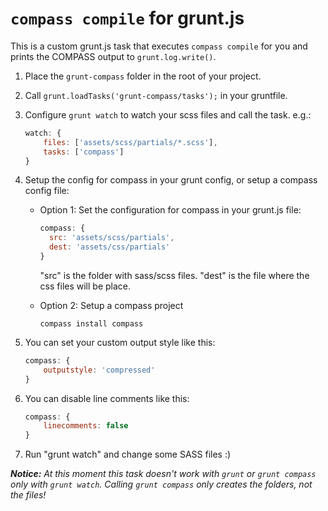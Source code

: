 # `compass compile` for grunt.js

This is a custom grunt.js task that executes `compass compile` for you and prints the COMPASS output to `grunt.log.write()`.

1. Place the `grunt-compass` folder in the root of your project.
2. Call `grunt.loadTasks('grunt-compass/tasks');` in your gruntfile.
3. Configure `grunt watch` to watch your scss files and call the task.
	e.g.:

	```javascript
	watch: {
	    files: ['assets/scss/partials/*.scss'],
	    tasks: ['compass']
	}
	```

4. Setup the config for compass in your grunt config, or setup a compass config file:
	* Option 1: Set the configuration for compass in your grunt.js file:

		```javascript
		compass: {
		  src: 'assets/scss/partials',
		  dest: 'assets/css/partials'
		}
		```

		"src" is the folder with sass/scss files.
		"dest" is the file where the css files will be place.
	* Option 2: Setup a compass project
		```
		compass install compass
		```
5. You can set your custom output style like this:

    ```javascript
    compass: {
        outputstyle: 'compressed'
    }
    ```
6. You can disable line comments like this:

    ```javascript
    compass: {
        linecomments: false
    }
    ```
7. Run "grunt watch" and change some SASS files :)

_**Notice:** At this moment this task doesn't work with `grunt` or `grunt compass` only with `grunt watch`. Calling `grunt compass` only creates the folders, not the files!_
